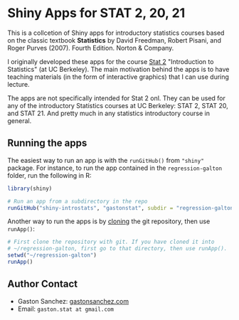 # Shiny Apps for STAT 2, 20, 21

This is a collcetion of Shiny apps for introductory statistics courses based on the classic textbook __Statistics__ by David Freedman, Robert Pisani, and Roger Purves (2007). Fourth Edition. Norton & Company.

I originally developed these apps for the course [Stat 2](http://gastonsanchez.com/stat2) "Introduction to Statistics" (at UC Berkeley). The main motivation behind the apps is to have teaching materials (in the form of interactive graphics) that I can use during lecture.

The apps are not specifically intended for Stat 2 onl. They can be used for any of the introductory Statistics courses at UC Berkeley: STAT 2, STAT 20, and STAT 21. And pretty much in any statistics introductory course in general.


## Running the apps

The easiest way to run an app is with the `runGitHub()` from `"shiny"` package. For instance, to run the app contained in the `regression-galton` folder, run the following in R:

```R
library(shiny)

# Run an app from a subdirectory in the repo
runGitHub("shiny-introstats", "gastonstat", subdir = "regression-galton")
```

Another way to run the apps is by [cloning](http://stackoverflow.com/questions/651038/how-do-you-clone-a-git-repository-into-a-specific-folder) the git repository, then use `runApp()`:

```R
# First clone the repository with git. If you have cloned it into
# ~/regression-galton, first go to that directory, then use runApp().
setwd("~/regression-galton")
runApp()
```


## Author Contact

- Gaston Sanchez: [gastonsanchez.com](http://gastonsanchez.com)
- Email: `gaston.stat at gmail.com`
